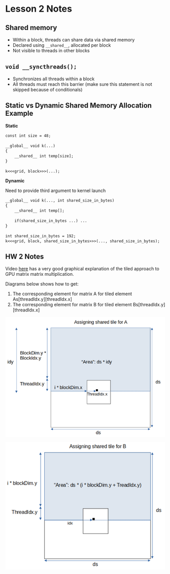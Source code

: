 # Lesson 2 Notes

## Shared memory

 - Within a block, threads can share data via shared memory
 - Declared using `__shared__`, allocated per block
 - Not visible to threads in other blocks

## `void __syncthreads();`

 - Synchronizes all threads within a block
 - All threads must reach this barrier (make sure this statement is not skipped because of conditionals)

## Static vs Dynamic Shared Memory Allocation Example

**Static**

```
const int size = 48;

__global__ void k(...)
{
    __shared__ int temp[size];
}

k<<<grid, block>>>(...);
```

**Dynamic**

Need to provide third argument to kernel launch

```
__global__ void k(..., int shared_size_in_bytes)
{
    __shared__ int temp[];

    if(shared_size_in_bytes ...) ...
}

int shared_size_in_bytes = 192;
k<<<grid, block, shared_size_in_bytes>>>(..., shared_size_in_bytes);
```

## HW 2 Notes ##

Video [here](https://www.youtube.com/watch?v=Q3GgbfGTnVc) has a very good graphical explanation of the tiled approach to GPU matrix matrix multiplication.

Diagrams below shows how to get:
1. The corresponding element for matrix A for tiled element As[threadIdx.y][threadIdx.x]
2. The corresponding element for matrix B for tiled element Bs[threadIdx.y][threadIdx.x]

![](./diagrams/shared_tile_A_diagram.png)

![](./diagrams/shared_tile_B_diagram.png)
